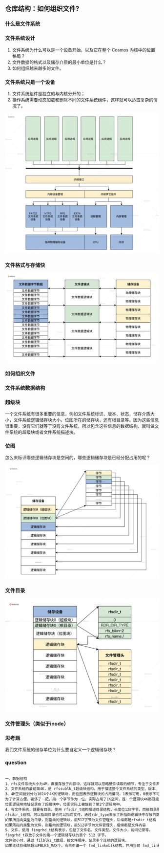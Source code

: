 ## 仓库结构：如何组织文件?

### 什么是文件系统
### 文件系统设计

1. 文件系统为什么可以是一个设备开始，以及它在整个 Cosmos 内核中的位置格局？
2. 文件数据的格式以及储存介质的最小单位是什么？
3. 如何组织越来越多的文件。

### 文件系统只是一个设备

1. 文件系统组件是独立的与内核分开的；
2. 操作系统需要动态加载和删除不同的文件系统组件，这样就可以适应复杂的情况了。

![文件系统架构](./32_01.png)

### 文件格式与存储快

![文件逻辑块映射](./32_02.png)

### 如何组织文件
### 文件系统数据结构
### 超级块

一个文件系统有很多重要的信息，例如文件系统标识、版本、状态，储存介质大小，文件系统逻辑储存块大小，位图所在的储存块，还有根目录等。因为这些信息很重要，没有它们就等于没有文件系统，所以包含这些信息的数据结构，就叫做文件系统的超级块或者文件系统描述块。

### 位图

怎么来标识哪些逻辑储存块是空闲的，哪些逻辑储存块是已经分配占用的呢？

![位图块](./32_03.png)

### 文件目录

![目录结构](./32_04.png)

### 文件管理头（类似于inode）

### 思考题

我们文件系统的储存单位为什么要自定义一个逻辑储存块？

### question

```sh

一、数据结构
1、rfs文件系统大小为4M，直接存放于内存中，这样就可以忽略硬件读取的细节，专注于文件系统的实现。
2、文件系统的最前面4K，是 rfssublk_t超级块结构，用于描述整个文件系统的类型、版本、状态、超级块大小、位图块位置、根目录等。而且4K并没有全部被使用。
3、4M空间被划分为1024个4K的逻辑块，用位图表示逻辑块的占用情况，1表示可用，0表示不可用；
为了计算方便，奢侈了一把，用一个字节作为一位，实际占用了1K空间，连一个逻辑块4K都没能用完。
位图逻辑块地址记录在了超级块中，位图实际上被放到了第2个逻辑块中。
4、有文件系统，就要有目录，使用 rfsdir_t结构描述目录结构，长度位128字节。而根目录所在逻辑块直接记录在了超级块中。
rfsdir_t结构，可以指向目录也可以指向文件，通过rdr_type表示了所指向逻辑块中存放的数据类型。
如果所指向类型为目录，则指向的逻辑块，前512字节为文件管理头，后续都是rfsdir_t结构
如果所指向类型为文件，则指向的逻辑块，前512字节为文件管理头，后续都是文件内容
5、文件，使用 fimgrhd_t结构表示，包括了文件名，文件类型，文件大小，访问记录等。
fimgrhd_t存放于文件的第一个逻辑储存块的首个 512 字节。
文件较小时，通过 filblks_t数组，按文件顺序，记录多个连续的逻辑块。
如果连续存储块超出FBLKS_MAX个，会再申请一个 fmd_linknblk结构，并用当前 fmd_linknblk指向新的逻辑块，并将新逻辑块的fmd_linkpblk指向当前存储块，然后，在新的逻辑存储块中继续记录文件信息。

```